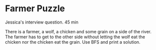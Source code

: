 # Farmer Puzzle

Jessica's interview question. 45 min

There is a farmer, a wolf, a chicken and some grain on a side of the river. The farmer has to get to the other side
without letting the wolf eat the chicken nor the chicken eat the grain. Use BFS and print a solution.
